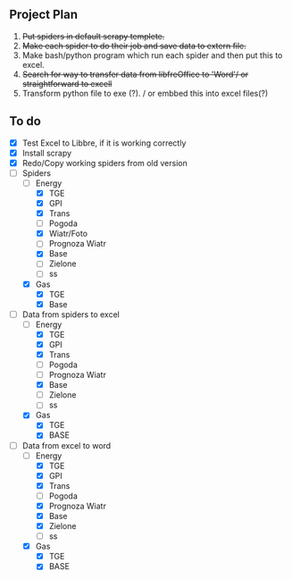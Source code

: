 ## Project Plan

1. ~~Put spiders in default scrapy templete.~~
2. ~~Make each spider to do their job and save data to extern file.~~
3. Make bash/python program which run each spider and then put this to excel.
4. ~~Search for way to transfer data from libfreOffice to 'Word'/ or straightforward to excell~~
5. Transform python file to exe (?). / or embbed this into excel files(?)

## To do

- [x] Test Excel to Libbre, if it is working correctly
- [x] Install scrapy
- [x] Redo/Copy working spiders from old version
- [ ] Spiders
	- [ ] Energy
		- [x] TGE
		- [x] GPI
		- [x] Trans
		- [ ] Pogoda
		- [x] Wiatr/Foto
		- [ ] Prognoza Wiatr
		- [x] Base
		- [ ] Zielone
		- [ ] ss
	- [x] Gas
		- [x] TGE
		- [x] Base
- [ ] Data from spiders to excel
	- [ ] Energy
		- [x] TGE
		- [x] GPI
		- [x] Trans
		- [ ] Pogoda
		- [ ] Prognoza Wiatr
		- [x] Base
		- [ ] Zielone
		- [ ] ss
	- [x] Gas
		- [x] TGE
		- [x] BASE
- [ ] Data from excel to word
	- [ ] Energy
		- [x] TGE
		- [x] GPI
		- [x] Trans
		- [ ] Pogoda
		- [x] Prognoza Wiatr
		- [x] Base
		- [x] Zielone
		- [ ] ss
	- [x] Gas
		- [x] TGE
		- [x] BASE